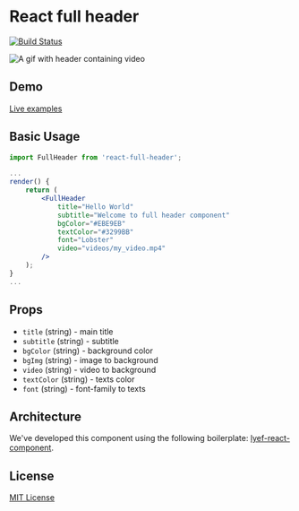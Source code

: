 # React full header
[![Build Status](https://travis-ci.com/danilosales/react-full-header.svg?branch=master)](https://travis-ci.com/danilosales/react-full-header)

![A gif with header containing video](https://media.giphy.com/media/KxtwWZuIeraPGrz1xi/giphy.gif)

## Demo

[Live examples](https://danilosales.github.io/react-full-header/)

## Basic Usage

```jsx
import FullHeader from 'react-full-header';

...
render() {
    return (
        <FullHeader
            title="Hello World"
            subtitle="Welcome to full header component"
            bgColor="#EBE9EB"
            textColor="#3299BB"
            font="Lobster"
            video="videos/my_video.mp4"
        />
    );
}
...
```

## Props

- `title` (string) - main title
- `subtitle` (string) - subtitle
- `bgColor` (string) - background color
- `bgImg` (string) - image to background
- `video` (string) - video to background
- `textColor` (string) - texts color
- `font` (string) - font-family to texts

## Architecture

We've developed this component using the following boilerplate:
[lyef-react-component](https://github.com/lyef/lyef-react-component).

## License

[MIT License](https://github.com/danilosales/react-full-header/blob/master/LICENSE.md)
